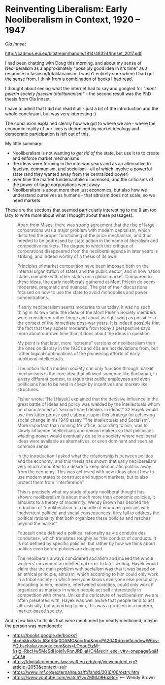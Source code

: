 # Reinventing Liberalism: Early Neoliberalism in Context, 1920 – 1947

_Ola Innset_

http://cadmus.eui.eu/bitstream/handle/1814/48324/Innset_2017.pdf

I had been chatting with Doug this morning, and about my sense of Neoliberalism as a approximately "possibly good idea in it's time" as a response to fascism/totalitarianism. I wasn't entirely sure where I had got the sense from, I think from a combination of books I had read.

I thought about seeing what the internet had to say and googled for _"mont pelerin society fascism totalitarianism"_ - the second result was the PhD thesis from Ola Innset.

I have to admit that I did not read it all - just a bit of the introduction and the whole conclusion, but was very interesting :)

The conclusion explained clearly how we got to where we are - where the economic reality of our lives is detirmined by market ideology and democratic participation is left out of this.

My little summary:
- Neoliberalism is not wanting to _get rid of_ the state, but use it to to create and enforce market mechanisms
- the ideas were forming in the interwar years and as an alternative to fascism, communism, and socialism - all of which involve a powerful state (and they wanted away from the centralized power)
- over time the market fundemantalism increased, and the criticisms of the power of large corporations went away
- Neoliberalism is about more than just economics, but also how we understand ourselves as humans - that altruism does not scale, so we need markets

These are the sections that seemed particularly interesting to me (I am too lazy to write more about what I thought about these passages).

> Apart from Mises, there was strong agreement that the rise of large corporations was a major problem with modern capitalism, which distorted the proper functioning of the price mechanism, and thus needed to be addressed by state action in the name of liberalism and competitive markets. The degree to which this critique of corporations disappeared from the neoliberal agenda in later years is striking, and indeed worthy of a thesis of its own.

> Principles of market competition have been imposed both on the internal organization of states and the public sector, and in how nation states compete with other states on a global market.
> Compared to these ideas, the early neoliberals gathered at Mont Pèlerin do seem moderate, pragmatic and nuanced.
> The gist of their discussions focused on how to use the state to avoid monopolies and power concentrations.

> If early neoliberalism seems moderate to us today, it was no such thing in its own time: the ideas of the Mont Pelerin Society members were considered rather fringe and about as right wing as possible in the context of the immediate post-war years. It is indeed possible that the fact that they appear moderate from today’s perspective says more about our own time than it does about the ideas in question.

> My point is that later, more “extreme” versions of neoliberalism than the ones on display in the 1930s and 40s are not deviations from, but rather logical continuations of the pioneering efforts of early neoliberal intellectuals.

> The notion that a modern society can only function through market mechanisms is the core idea that allowed someone like Buchanan, in a very different context, to argue that public employees and even politicians had to be held in check by incentives and market-like structures.

> Fisher wrote: “He [Hayek] explained that the decisive influence in the great battle of ideas and policy was wielded by the intellectuals whom he characterised as ‘second-hand dealers in ideas’.” 32 Hayek would use this latter phrase and elaborate upon this strategy for achieving social change in his 1949 essay “The Intellectuals and Socialism”. More important than running for office, according to him, was to slowly influence intellectuals and opinion makers so that politicians wielding power would eventually do so in a society where neoliberal ideas were available as alternatives, or even dominant and seen as common sense

> In the introduction I asked what the relationship is between politics and the economy, and this thesis has shown that early neoliberalism very much amounted to a desire to keep democratic politics away from the economy. This was achieved with new ideas about how to use modern states to construct and support markets, but to also protect them from “interference”

> This is precisely what my study of early neoliberal thought has shown: neoliberalism is about much more than economic policies, it amounts to a theory of modernity. Wendy Brown has decried the reduction of “neoliberalism to a bundle of economic policies with inadvertent political and social consequences: they fail to address the political rationality that both organizes these policies and reaches beyond the market”

> Foucault once defined a political rationality as «le conduire des conduites», which translates roughly as “the conduct of conducts. It is not defined by specific policies, but rather by how we think about politics even before policies are designed.

> The neoliberals always considered socialism and indeed the whole workers’ movement an intellectual error. In later writing, Hayek would claim that the main problem with socialism was that it was based on an ethical principle, altruism, which according to him could only work in a tribal society in which everyone knows everyone else personally. According to him, modern, intertwined societies, could only work if organized as markets in which people act self-interestedly in competition with others. Unlike the caricature of neoliberalism we are often presented with, Hayek was well aware that people tend to act altruistically, but according to him, this was a problem in a modern, market-based society.

And a few links to thinks that were mentioned (or nearly mentioned, maybe the person was mentioned):

* https://books.google.de/books?hl=en&lr=&id=JiSnS3q0OAMC&oi=fnd&pg=PA204&dq=info:ndvwW6cv-YQJ:scholar.google.com&ots=LOoouEtzM-&sig=RbcHw5McSdHpjd1vRnnJRB_aHC4&redir_esc=y#v=onepage&q&f=false
* https://digitalcommons.law.seattleu.edu/cgi/viewcontent.cgi?article=2053&context=sulr
* https://www.imf.org/external/pubs/ft/fandd/2016/06/ostry.htm
* https://www.youtube.com/watch?v=ZMMJ9HqzRcE <-- Wendy Brown
